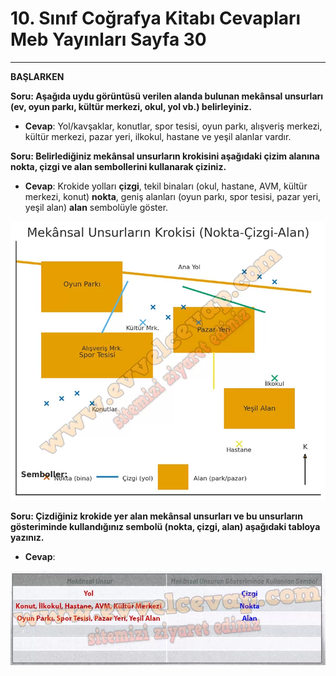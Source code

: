 # 10. Sınıf Coğrafya Kitabı Cevapları Meb Yayınları Sayfa 30

---

**BAŞLARKEN**

**Soru: Aşağıda uydu görüntüsü verilen alanda bulunan mekânsal unsurları (ev, oyun parkı, kültür merkezi, okul, yol vb.) belirleyiniz.**

-   **Cevap**: Yol/kavşaklar, konutlar, spor tesisi, oyun parkı, alışveriş merkezi, kültür merkezi, pazar yeri, ilkokul, hastane ve yeşil alanlar vardır.

**Soru: Belirlediğiniz mekânsal unsurların krokisini aşağıdaki çizim alanına nokta, çizgi ve alan sembollerini kullanarak çiziniz.**

-   **Cevap**: Krokide yolları **çizgi**, tekil binaları (okul, hastane, AVM, kültür merkezi, konut) **nokta**, geniş alanları (oyun parkı, spor tesisi, pazar yeri, yeşil alan) **alan** sembolüyle göster.

![Image 1](./image_1.webp)

**Soru: Çizdiğiniz krokide yer alan mekânsal unsurları ve bu unsurların gösteriminde kullandığınız sembolü (nokta, çizgi, alan) aşağıdaki tabloya yazınız.**

-   **Cevap**:

![Image 2](./image_2.webp)